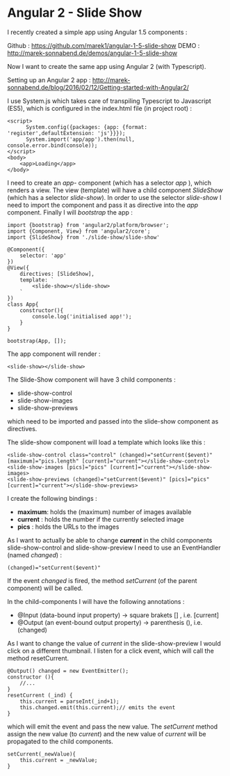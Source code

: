 Angular 2 - Slide Show
====================

I recently created a simple app using Angular 1.5 components :

Github : https://github.com/marek1/angular-1-5-slide-show
DEMO : http://marek-sonnabend.de/demos/angular-1-5-slide-show

Now I want to create the same app using Angular 2 (with Typescript).

Setting up an Angular 2 app : http://marek-sonnabend.de/blog/2016/02/12/Getting-started-with-Angular2/

I use System.js which takes care of transpiling Typescript to Javascript (ES5), which is configured in the index.html file (in project root) :

    <script>
    	  System.config({packages: {app: {format: 'register',defaultExtension: 'js'}}});
    	  System.import('app/app').then(null, console.error.bind(console));
    </script>
	<body>
	    <app>Loading</app>
    </body>

I need to create an *app*- component (which has a selector *app* ), which renders a view. The view (template) will have a child component *SlideShow* (which has a selector *slide-show*). In order to use the selector *slide-show* I need to import the component and pass it as directive into the *app* component. Finally I will *bootstrap* the app :

    import {bootstrap} from 'angular2/platform/browser';
    import {Component, View} from 'angular2/core';
    import {SlideShow} from './slide-show/slide-show'

    @Component({
        selector: 'app'
    })
    @View({
        directives: [SlideShow],
        template: `
            <slide-show></slide-show>
        `
    })
    class App{
        constructor(){
            console.log('initialised app!');
        }
    }

    bootstrap(App, []);

The app component will render :

    <slide-show></slide-show>

The Slide-Show component will have 3 child components :

 - slide-show-control
 - slide-show-images
 - slide-show-previews

which need to be imported and passed into the slide-show component as directives.

The slide-show component will load a template which looks like this :

    <slide-show-control class="control" (changed)="setCurrent($event)" [maximum]="pics.length" [current]="current"></slide-show-control>
	<slide-show-images [pics]="pics" [current]="current"></slide-show-images>
	<slide-show-previews (changed)="setCurrent($event)" [pics]="pics" [current]="current"></slide-show-previews>

I create the following bindings :

 - **maximum**: holds the (maximum) number of images available
 - **current** : holds the number if the currently selected image
 - **pics** : holds the URLs to the images

As I want to actually be able to change ***current*** in the child components slide-show-control and slide-show-preview I need to use an EventHandler (named *changed*) :

	(changed)="setCurrent($event)"

If the event *changed* is fired, the method *setCurrent* (of the parent component) will be called.

In the child-components I will have the following annotations :

 - @Input (data-bound input property) -> square brakets [] , i.e. [current]
 - @Output (an event-bound output property) -> parenthesis (), i.e. (changed)

As I want to change the value of *current* in the slide-show-preview I would click on a different thumbnail. I listen for a click event, which will call the method resetCurrent.

    @Output() changed = new EventEmitter();
    constructor (){
		//...
	}
	resetCurrent (_ind) {
        this.current = parseInt(_ind+1);
        this.changed.emit(this.current);// emits the event
    }

which will emit the event and pass the new value. The *setCurrent* method assign the new value (to *current*) and the new value of *current* will be propagated to the child components.

    setCurrent(_newValue){
        this.current = _newValue;
    }
